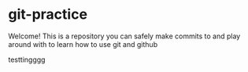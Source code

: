 # git-practice

Welcome! This is a repository you can safely make commits to and play around with to learn how to use git and github

testtingggg
